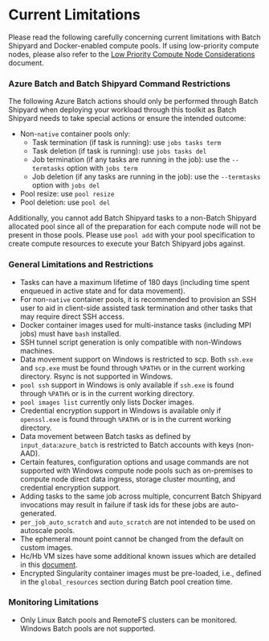 # Current Limitations
Please read the following carefully concerning current limitations with
Batch Shipyard and Docker-enabled compute pools. If using low-priority
compute nodes, please also refer to the
[Low Priority Compute Node Considerations](95-low-priority-considerations.md)
document.

### Azure Batch and Batch Shipyard Command Restrictions
The following Azure Batch actions should only be performed through Batch
Shipyard when deploying your workload through this toolkit as Batch
Shipyard needs to take special actions or ensure the intended outcome:

* Non-`native` container pools only:
    * Task termination (if task is running): use `jobs tasks term`
    * Task deletion (if task is running): use `jobs tasks del`
    * Job termination (if any tasks are running in the job): use the
      `--termtasks` option with `jobs term`
    * Job deletion (if any tasks are running in the job): use the
      `--termtasks` option with `jobs del`
* Pool resize: use `pool resize`
* Pool deletion: use `pool del`

Additionally, you cannot add Batch Shipyard tasks to a non-Batch Shipyard
allocated pool since all of the preparation for each compute node will not
be present in those pools. Please use `pool add` with your pool specification
to create compute resources to execute your Batch Shipyard jobs against.

### General Limitations and Restrictions
* Tasks can have a maximum lifetime of 180 days (including time spent enqueued
in active state and for data movement).
* For non-`native` container pools, it is recommended to provision an SSH
user to aid in client-side assisted task termination and other tasks that
may require direct SSH access.
* Docker container images used for multi-instance tasks (including MPI jobs)
must have `bash` installed.
* SSH tunnel script generation is only compatible with non-Windows machines.
* Data movement support on Windows is restricted to scp. Both `ssh.exe` and
`scp.exe` must be found through `%PATH%` or in the current working directory.
Rsync is not supported in Windows.
* `pool ssh` support in Windows is only available if `ssh.exe` is found
through `%PATH%` or is in the current working directory.
* `pool images list` currently only lists Docker images.
* Credential encryption support in Windows is available only if `openssl.exe`
is found through `%PATH%` or is in the current working directory.
* Data movement between Batch tasks as defined by `input_data`:`azure_batch`
is restricted to Batch accounts with keys (non-AAD).
* Certain features, configuration options and usage commands are not
supported with Windows compute node pools such as on-premises to compute
node direct data ingress, storage cluster mounting, and credential
encryption support.
* Adding tasks to the same job across multiple, concurrent Batch Shipyard
invocations may result in failure if task ids for these jobs are
auto-generated.
* `per_job_auto_scratch` and `auto_scratch` are not intended to be used on
autoscale pools.
* The ephemeral mount point cannot be changed from the default on custom
images.
* Hc/Hb VM sizes have some additional known issues which are detailed in this
[document](https://docs.microsoft.com/azure/virtual-machines/workloads/hpc/hb-hc-known-issues).
* Encrypted Singularity container images must be pre-loaded, i.e., defined
in the `global_resources` section during Batch pool creation time.

### Monitoring Limitations
* Only Linux Batch pools and RemoteFS clusters can be monitored. Windows
Batch pools are not supported.
